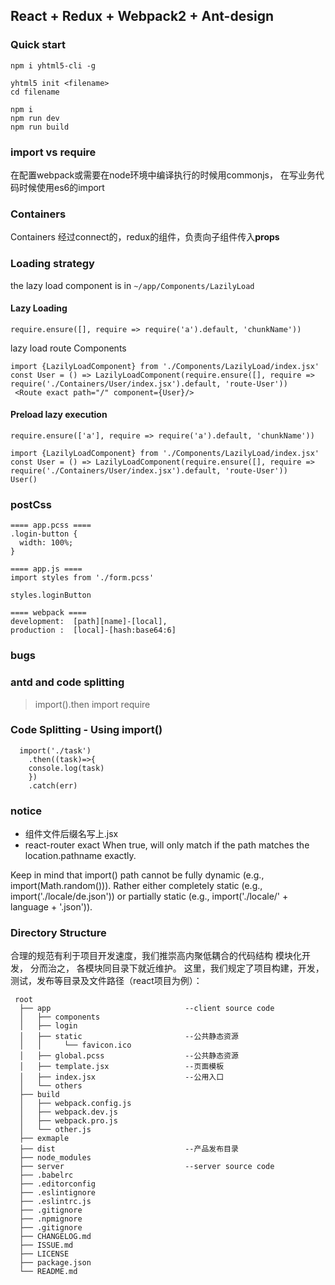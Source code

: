## React + Redux + Webpack2 + Ant-design


### Quick start

```
npm i yhtml5-cli -g

yhtml5 init <filename> 
cd filename

npm i 
npm run dev
npm run build
```

### import vs require

在配置webpack或需要在node环境中编译执行的时候用commonjs，
在写业务代码时候使用es6的import

### Containers
  Containers 经过connect的，redux的组件，负责向子组件传入**props**
  

### Loading strategy

the lazy load component is in `~/app/Components/LazilyLoad`

#### Lazy Loading

`require.ensure([], require => require('a').default, 'chunkName'))`

lazy load route Components 
```
import {LazilyLoadComponent} from './Components/LazilyLoad/index.jsx'
const User = () => LazilyLoadComponent(require.ensure([], require => require('./Containers/User/index.jsx').default, 'route-User'))
 <Route exact path="/" component={User}/>
```

#### Preload lazy execution

`require.ensure(['a'], require => require('a').default, 'chunkName'))`

```
import {LazilyLoadComponent} from './Components/LazilyLoad/index.jsx'
const User = () => LazilyLoadComponent(require.ensure([], require => require('./Containers/User/index.jsx').default, 'route-User'))
User()
```

### postCss

```
==== app.pcss ====
.login-button {
  width: 100%;
}

==== app.js ====
import styles from './form.pcss'

styles.loginButton

==== webpack ====
development:  [path][name]-[local],
production :  [local]-[hash:base64:6]
```

### bugs

### antd and code splitting
> import().then  import  require 

### Code Splitting - Using import()
```
  import('./task')
    .then((task)=>{
    console.log(task)
    })
    .catch(err)
```
### notice 

* 组件文件后缀名写上.jsx  
* react-router exact
  When true, will only match if the path matches the location.pathname exactly.

 Keep in mind that import() path cannot be fully dynamic (e.g., import(Math.random())). 
 Rather either completely static (e.g., import('./locale/de.json')) 
 or partially static (e.g., import('./locale/' + language + '.json')). 

### Directory Structure

合理的规范有利于项目开发速度，我们推崇高内聚低耦合的代码结构
模块化开发， 分而治之， 各模块同目录下就近维护。
这里，我们规定了项目构建，开发，测试，发布等目录及文件路径（react项目为例）：

```
 root
  ├── app                              --client source code
  │   ├── components
  │   ├── login
  │   ├── static                       --公共静态资源
  │   │     └── favicon.ico
  │   ├── global.pcss                  --公共静态资源
  │   ├── template.jsx                 --页面模板
  │   ├── index.jsx                    --公用入口
  │   └── others
  ├── build
  │   ├── webpack.config.js
  │   ├── webpack.dev.js
  │   ├── webpack.pro.js
  │   └── other.js
  ├── exmaple
  ├── dist                             --产品发布目录
  ├── node_modules
  ├── server                           --server source code
  ├── .babelrc
  ├── .editorconfig
  ├── .eslintignore
  ├── .eslintrc.js
  ├── .gitignore
  ├── .npmignore
  ├── .gitignore
  ├── CHANGELOG.md
  ├── ISSUE.md
  ├── LICENSE
  ├── package.json
  └── README.md
```
